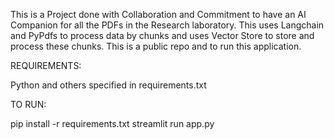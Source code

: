 This is a Project done with Collaboration and Commitment to have an AI Companion for all the PDFs in the Research laboratory.
This uses Langchain and PyPdfs to process data by chunks and uses Vector Store to store and process these chunks.
This is a public repo and to run this application.


REQUIREMENTS:

Python and others specified in requirements.txt

TO RUN: 

pip install -r requirements.txt
streamlit run app.py
